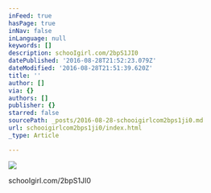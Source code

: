 ```yaml
---
inFeed: true
hasPage: true
inNav: false
inLanguage: null
keywords: []
description: schooIgirl.com/2bpS1JI0
datePublished: '2016-08-28T21:52:23.079Z'
dateModified: '2016-08-28T21:51:39.620Z'
title: ''
author: []
via: {}
authors: []
publisher: {}
starred: false
sourcePath: _posts/2016-08-28-schooigirlcom2bps1ji0.md
url: schooigirlcom2bps1ji0/index.html
_type: Article

---
```

![](https://the-grid-user-content.s3-us-west-2.amazonaws.com/58851d6a-c9b9-4d2d-ad71-89d1f43bfdd5.jpg)

schooIgirl.com/2bpS1JI0